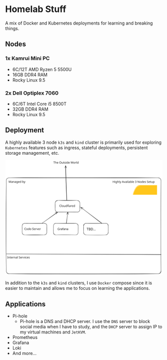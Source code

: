# Homelab Stuff 

A mix of Docker and Kubernetes deployments for learning and breaking things.

## Nodes

### 1x Kamrui Mini PC
- 6C/12T AMD Ryzen 5 5500U
- 16GB DDR4 RAM
- Rocky Linux 9.5

### 2x Dell Optiplex 7060
- 6C/6T Intel Core i5 8500T
- 32GB DDR4 RAM
- Rocky Linux 9.5

## Deployment

A highly available 3 node `k3s` and `kind` cluster is primarily used for exploring `Kubernetes` features such as ingress, stateful deployments, persistent storage management, etc.

![image](lab.svg)

In addition to the `k3s` and `kind` clusters, I use `Docker` compose since it is easier to maintain and allows me to focus on learning the applications.

## Applications

- Pi-hole
    - Pi-hole is a DNS and DHCP server. I use the `DNS` server to block social media when I have to study, and the `DHCP` server to assign IP to my virtual machines and `JetKVM`.
- Prometheus
- Grafana
- Loki
- And more...